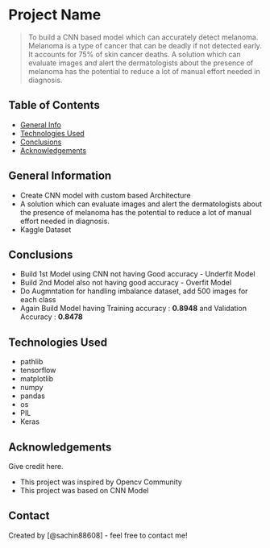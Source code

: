 # Project Name
> To build a CNN based model which can accurately detect melanoma. Melanoma is a type of cancer that can be deadly if not detected early. It accounts for 75% of skin cancer deaths. A solution which can evaluate images and alert the dermatologists about the presence of melanoma has the potential to reduce a lot of manual effort needed in diagnosis.


## Table of Contents
* [General Info](#general-information)
* [Technologies Used](#technologies-used)
* [Conclusions](#conclusions)
* [Acknowledgements](#acknowledgements)

<!-- You can include any other section that is pertinent to your problem -->

## General Information
- Create CNN model with custom based Architecture
- A solution which can evaluate images and alert the dermatologists about the presence of melanoma has the potential to reduce a lot of manual effort needed in diagnosis.
- Kaggle Dataset 

<!-- You don't have to answer all the questions - just the ones relevant to your project. -->

## Conclusions
- Build 1st Model using CNN not having Good accuracy - Underfit Model
- Build 2nd Model also not having good accuracy - Overfit Model
- Do Augmntation for handling imbalance dataset, add 500 images for each class
- Again Build Model having Training accuracy : **0.8948** and Validation Accuracy : **0.8478**

<!-- You don't have to answer all the questions - just the ones relevant to your project. -->


## Technologies Used
- pathlib
- tensorflow
- matplotlib
- numpy
- pandas
- os
- PIL
- Keras

<!-- As the libraries versions keep on changing, it is recommended to mention the version of library used in this project -->

## Acknowledgements
Give credit here.
- This project was inspired by Opencv Community 
- This project was based on CNN Model


## Contact
Created by [@sachin88608] - feel free to contact me!


<!-- Optional -->
<!-- ## License -->
<!-- This project is open source and available under the [... License](). -->

<!-- You don't have to include all sections - just the one's relevant to your project -->